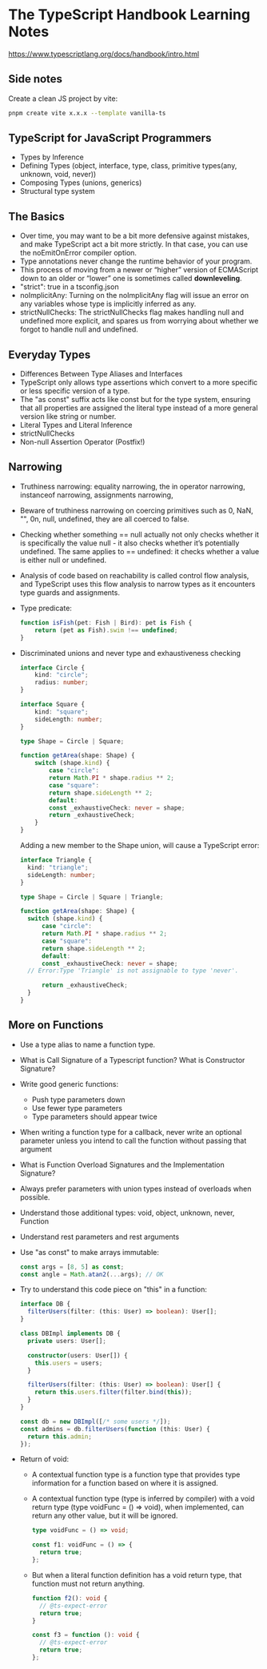 # The TypeScript Handbook Learning Notes

https://www.typescriptlang.org/docs/handbook/intro.html

## Side notes

Create a clean JS project by vite:

```bash
pnpm create vite x.x.x --template vanilla-ts
```

## TypeScript for JavaScript Programmers

- Types by Inference
- Defining Types (object, interface, type, class, primitive types(any, unknown, void, never))
- Composing Types (unions, generics)
- Structural type system

## The Basics

- Over time, you may want to be a bit more defensive against mistakes, and make TypeScript act a bit more strictly. In that case, you can use the noEmitOnError compiler option.
- Type annotations never change the runtime behavior of your program.
- This process of moving from a newer or “higher” version of ECMAScript down to an older or “lower” one is sometimes called **downleveling**.
- "strict": true in a tsconfig.json
- noImplicitAny: Turning on the noImplicitAny flag will issue an error on any variables whose type is implicitly inferred as any.
- strictNullChecks: The strictNullChecks flag makes handling null and undefined more explicit, and spares us from worrying about whether we forgot to handle null and undefined.

## Everyday Types

- Differences Between Type Aliases and Interfaces
- TypeScript only allows type assertions which convert to a more specific or less specific version of a type.
- The "as const" suffix acts like const but for the type system, ensuring that all properties are assigned the literal type instead of a more general version like string or number.
- Literal Types and Literal Inference
- strictNullChecks
- Non-null Assertion Operator (Postfix!)

## Narrowing

- Truthiness narrowing: equality narrowing, the in operator narrowing, instanceof narrowing, assignments narrowing,
- Beware of truthiness narrowing on coercing primitives such as 0, NaN, "", 0n, null, undefined, they are all coerced to false.
- Checking whether something == null actually not only checks whether it is specifically the value null - it also checks whether it’s potentially undefined. The same applies to == undefined: it checks whether a value is either null or undefined.
- Analysis of code based on reachability is called control flow analysis, and TypeScript uses this flow analysis to narrow types as it encounters type guards and assignments.
- Type predicate:
  ```Typescript
  function isFish(pet: Fish | Bird): pet is Fish {
      return (pet as Fish).swim !== undefined;
  }
  ```
- Discriminated unions and never type and exhaustiveness checking

  ```Typescript
  interface Circle {
      kind: "circle";
      radius: number;
  }

  interface Square {
      kind: "square";
      sideLength: number;
  }

  type Shape = Circle | Square;

  function getArea(shape: Shape) {
      switch (shape.kind) {
          case "circle":
          return Math.PI * shape.radius ** 2;
          case "square":
          return shape.sideLength ** 2;
          default:
          const _exhaustiveCheck: never = shape;
          return _exhaustiveCheck;
      }
  }
  ```

  Adding a new member to the Shape union, will cause a TypeScript error:

  ```Typescript
  interface Triangle {
    kind: "triangle";
    sideLength: number;
  }

  type Shape = Circle | Square | Triangle;

  function getArea(shape: Shape) {
    switch (shape.kind) {
        case "circle":
        return Math.PI * shape.radius ** 2;
        case "square":
        return shape.sideLength ** 2;
        default:
        const _exhaustiveCheck: never = shape;
    // Error:Type 'Triangle' is not assignable to type 'never'.

        return _exhaustiveCheck;
    }
  }
  ```

## More on Functions

- Use a type alias to name a function type.
- What is Call Signature of a Typescript function? What is Constructor Signature?
- Write good generic functions:
  - Push type parameters down
  - Use fewer type parameters
  - Type parameters should appear twice
- When writing a function type for a callback, never write an optional parameter unless you intend to call the function without passing that argument
- What is Function Overload Signatures and the Implementation Signature?
- Always prefer parameters with union types instead of overloads when possible.
- Understand those additional types: void, object, unknown, never, Function
- Understand rest parameters and rest arguments
- Use "as const" to make arrays immutable:
  ```Typescript
  const args = [8, 5] as const;
  const angle = Math.atan2(...args); // OK
  ```
- Try to understand this code piece on "this" in a function:

  ```Typescript
  interface DB {
    filterUsers(filter: (this: User) => boolean): User[];
  }

  class DBImpl implements DB {
    private users: User[];

    constructor(users: User[]) {
      this.users = users;
    }

    filterUsers(filter: (this: User) => boolean): User[] {
      return this.users.filter(filter.bind(this));
    }
  }

  const db = new DBImpl([/* some users */]);
  const admins = db.filterUsers(function (this: User) {
    return this.admin;
  });
  ```

- Return of void:
  - A contextual function type is a function type that provides type information for a function based on where it is assigned.
  - A contextual function type (type is inferred by compiler) with a void return type (type voidFunc = () => void), when implemented, can return any other value, but it will be ignored.

    ```Typescript
    type voidFunc = () => void;

    const f1: voidFunc = () => {
      return true;
    };
    ```

  - But when a literal function definition has a void return type, that function must not return anything.

    ```Typescript
    function f2(): void {
      // @ts-expect-error
      return true;
    }

    const f3 = function (): void {
      // @ts-expect-error
      return true;
    };
    ```
